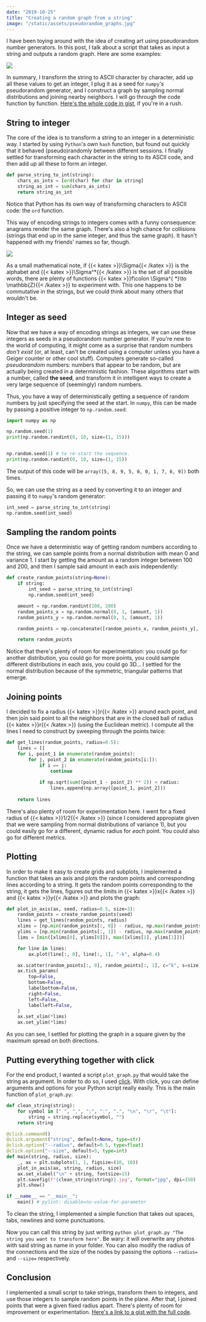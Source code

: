 ```yaml
---
date: "2019-10-25"
title: "Creating a random graph from a string"
image: "/static/assets/pseudorandom_graphs.jpg"
---
```


I have been toying around with the idea of creating art using pseudorandom number generators. In this post, I talk about a script that takes as input a string and outputs a random graph. Here are some examples:

![](/assets/pseudorandom_graphs.jpg)

In summary, I transform the string to ASCII character by character, add up all these values to get an integer, I plug it as a seed for `numpy`'s pseudorandom generator, and I construct a graph by sampling normal distributions and joining nearby neighbors. I will go through the code function by function. [Here's the whole code in gist](https://gist.github.com/miguelgondu/a959d33334e6e85e4077180f5bc885cd), if you're in a rush.

## String to integer

The core of the idea is to transform a string to an integer in a deterministic way. I started by using `Python`'s own `hash` function, but found out quickly that it behaved (pseudo)randomly between different sessions. I finally settled for transforming each character in the string to its ASCII code, and then add up all these to form an integer.

```python
def parse_string_to_int(string):
    chars_as_ints = [ord(char) for char in string]
    string_as_int = sum(chars_as_ints)
    return string_as_int
```

Notice that Python has its own way of transforming characters to ASCII code: the `ord` function.

This way of encoding strings to integers comes with a funny consequence: anagrams render the same graph. There's also a high chance for collisions (strings that end up in the same integer, and thus the same graph). It hasn't happened with my friends' names so far, though.

![](/assets/anagrams.jpg)

As a small mathematical note, if {{< katex >}}\Sigma{{< /katex >}} is the alphabet and {{< katex >}}\Sigma^*{{< /katex >}} is the set of all possible words, there are plenty of functions {{< katex >}}f\colon \Sigma^{ *}\to \mathbb{Z}{{< /katex >}} to experiment with. This one happens to be commutative in the strings, but we could think about many others that wouldn't be.

## Integer as seed

Now that we have a way of encoding strings as integers, we can use these integers as seeds in a pseudorandom number generator. If you're new to the world of computing, it might come as a surprise that random numbers *don't exist* (or, at least, can't be created using a computer unless you have a Geiger counter or other cool stuff). Computers generate so-called *pseudorandom* numbers: numbers that appear to be random, but are actually being created in a deterministic fashion. These algorithms start with a number, called **the seed**, and transform it in intelligent ways to create a very large sequence of (seemingly) random numbers.

Thus, you have a way of deterministically getting a sequence of random numbers by just specifying the seed at the start. In `numpy`, this can be made by passing a positive integer to `np.random.seed`:

```python
import numpy as np

np.random.seed(1)
print(np.random.randint(0, 10, size=(1, 15)))


np.random.seed(1) # to re-start the sequence.
print(np.random.randint(0, 10, size=(1, 15))
```

The output of this code will be `array([5, 8, 9, 5, 0, 0, 1, 7, 6, 9])` both times.

So, we can use the string as a seed by converting it to an integer and passing it to `numpy`'s random generator:

```python
int_seed = parse_string_to_int(string)
np.random.seed(int_seed)
```

## Sampling the random points 

Once we have a deterministic way of getting random numbers according to the string, we can sample points from a normal distribution with mean 0 and variance 1. I start by getting the amount as a random integer between 100 and 200, and then I sample said amount in each axis independently:

```python
def create_random_points(string=None):
    if string:
        int_seed = parse_string_to_int(string)
        np.random.seed(int_seed)

    amount = np.random.randint(100, 200)
    random_points_x = np.random.normal(0, 1, (amount, 1))
    random_points_y = np.random.normal(0, 1, (amount, 1))

    random_points = np.concatenate([random_points_x, random_points_y], axis=1)

    return random_points
```

Notice that there's plenty of room for experimentation: you could go for another distribution, you could go for more points, you could sample different distributions in each axis, you could go 3D... I settled for the normal distribution because of the symmetric, triangular patterns that emerge.

## Joining points

I decided to fix a radius {{< katex >}}r{{< /katex >}} around each point, and then join said point to all the neighbors that are in the closed ball of radius {{< katex >}}r{{< /katex >}} (using the Euclidean metric). I compute all the lines I need to construct by sweeping through the points twice:

```python
def get_lines(random_points, radius=0.5):
    lines = []
    for i, point_1 in enumerate(random_points):
        for j, point_2 in enumerate(random_points[i:]):
            if i == j: 
                continue
        
            if np.sqrt(sum((point_1 - point_2) ** 2)) < radius:
                lines.append(np.array([point_1, point_2]))
    
    return lines
```

There's also plenty of room for experimentation here. I went for a fixed radius of {{< katex >}}1/2{{< /katex >}} (since I considered appropiate given that we were sampling from normal distributions of variance 1), but you could easily go for a different, dynamic radius for *each* point. You could also go for different metrics.

## Plotting

In order to make it easy to create grids and subplots, I implemented a function that takes an axis and plots the random points and corresponding lines according to a string. It gets the random points corresponding to the string, it gets the lines, figures out the limits in {{< katex >}}x{{< /katex >}} and {{< katex >}}y{{< /katex >}} and plots the graph:

```python
def plot_in_axis(ax, seed, radius=0.5, size=3):
    random_points = create_random_points(seed)
    lines = get_lines(random_points, radius)
    xlims = [np.min(random_points[:, 0]) - radius, np.max(random_points[:, 0]) + radius]
    ylims = [np.min(random_points[:, 1]) - radius, np.max(random_points[:, 1]) + radius]
    lims = [min([xlims[0], ylims[0]]), max([xlims[1], ylims[1]])]

    for line in lines:
        ax.plot(line[:, 0], line[:, 1], "-k", alpha=0.4)

    ax.scatter(random_points[:, 0], random_points[:, 1], c="k", s=size)
    ax.tick_params(
        top=False,
        bottom=False,
        labelbottom=False,
        right=False,
        left=False,
        labelleft=False,
    )
    ax.set_xlim(*lims)
    ax.set_ylim(*lims)
```

As you can see, I settled for plotting the graph in a square given by the maximum spread on both directions.

## Putting everything together with click

For the end product, I wanted a script `plot_graph.py` that would take the string as argument. In order to do so, I used [click](https://click.palletsprojects.com/en/7.x/). With click, you can define arguments and options for your Python script really easily. This is the main function of `plot_graph.py`:

```python
def clean_string(string):
    for symbol in [" ", ",", ";", ":", ".", "\n", "\r", "\t"]:
        string = string.replace(symbol, "")
    return string

@click.command()
@click.argument("string", default=None, type=str)
@click.option("--radius", default=0.5, type=float)
@click.option("--size", default=5, type=int)
def main(string, radius, size):
    _, ax = plt.subplots(1, 1, figsize=(10, 10))
    plot_in_axis(ax, string, radius, size)
    ax.set_xlabel("\n" + string, fontsize=15)
    plt.savefig(f"{clean_string(string)}.jpg", format="jpg", dpi=150)
    plt.show()

if __name__ == "__main__":
    main() # pylint: disable=no-value-for-parameter
```

To clean the string, I implemented a simple function that takes out spaces, tabs, newlines and some punctuations.

Now you can call this string by just writing `python plot_graph.py "The string you want to transform here"`. Be wary: it will overwrite any photos with said string as name in your folder. You can also modify the radius of the connections and the size of the nodes by passing the options `--radius=` and `--size=` respectively.

## Conclusion

I implemented a small script to take strings, transform them to integers, and use those integers to sample random points in the plane. After that, I joined points that were a given fixed radius apart. There's plenty of room for improvement or experimentation. [Here's a link to a gist with the full code](https://gist.github.com/miguelgondu/a959d33334e6e85e4077180f5bc885cd).